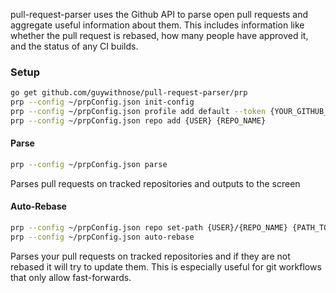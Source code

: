 pull-request-parser uses the Github API to parse open pull requests and aggregate useful information about them. This includes information like whether the pull request is rebased, how many people have approved it, and the status of any CI builds.

### Setup
```sh
go get github.com/guywithnose/pull-request-parser/prp
prp --config ~/prpConfig.json init-config
prp --config ~/prpConfig.json profile add default --token {YOUR_GITHUB_TOKEN}
prp --config ~/prpConfig.json repo add {USER} {REPO_NAME}
```

#### Parse
```sh
prp --config ~/prpConfig.json parse
```
Parses pull requests on tracked repositories and outputs to the screen

#### Auto-Rebase
```sh
prp --config ~/prpConfig.json repo set-path {USER}/{REPO_NAME} {PATH_TO_LOCAL_CLONE}
prp --config ~/prpConfig.json auto-rebase
```
Parses your pull requests on tracked repositories and if they are not rebased it will try to update them.  This is especially useful for git workflows that only allow fast-forwards.
